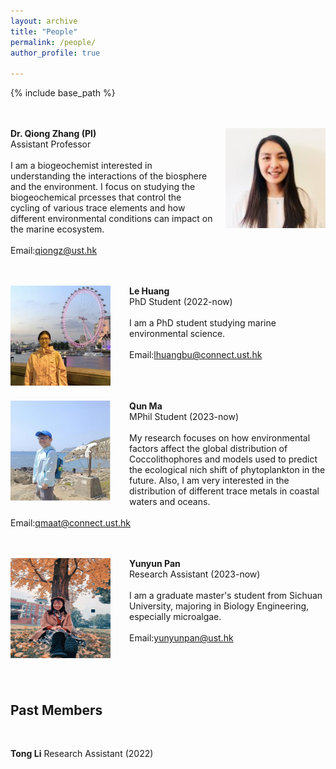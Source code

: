```yaml
---
layout: archive
title: "People"
permalink: /people/
author_profile: true

---
```


{% include base_path %}

<br/><br/>
<img align="right" style="float: right; padding-left: 20px;" src="/images/profile.png" width="160" height="160">  **Dr. Qiong Zhang (PI)**
<br/>
Assistant Professor 
<br/><br/>
I am a biogeochemist interested in understanding the interactions of the biosphere and the environment. I focus on studying the biogeochemical prcesses that control the cycling of various trace elements and how different environmental conditions can impact on the marine ecosystem.
<br/><br/>
Email:qiongz@ust.hk &nbsp; &nbsp; &nbsp; 

<br/><br/>
<img align="right" style="float: left; padding-right: 30px;" src="/images/huangle.png" width="160" height="160">  **Le Huang**
<br/>
PhD Student (2022-now)
<br/><br/>
I am a PhD student studying marine environmental science. 
<br/><br/>
Email:lhuangbu@connect.ust.hk &nbsp; &nbsp; &nbsp;  

<br/><br/><br/>
<img align="right" style="float: left; padding-right: 30px;" src="/images/Maqun.jpg" width="160" height="160">  **Qun Ma**
<br/>
MPhil Student (2023-now)
<br/><br/>
My research focuses on how environmental factors affect the global distribution of Coccolithophores and models used to predict the ecological nich shift of phytoplankton in the future. Also, I am very interested in the distribution of different trace metals in coastal waters and oceans.
<br/><br/>
Email:qmaat@connect.ust.hk &nbsp; &nbsp; &nbsp; 

<br/><br/>
<img align="right" style="float: left; padding-right: 30px;" src="/images/Panyunyun.png" width="160" height="160">  **Yunyun Pan**
<br/>
Research Assistant (2023-now)
<br/><br/>
I am a graduate master's student from Sichuan University, majoring in Biology Engineering, especially microalgae. 
<br/><br/>
Email:yunyunpan@ust.hk &nbsp; &nbsp; &nbsp; 

<br/><br/><br/>

## Past Members
<br/>

**Tong Li** Research Assistant (2022)






